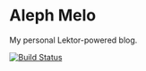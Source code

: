 # Aleph Melo
My personal Lektor-powered blog.

[![Build Status](https://travis-ci.org/alephmelo/blog.svg?branch=master)](https://travis-ci.org/alephmelo/blog)
